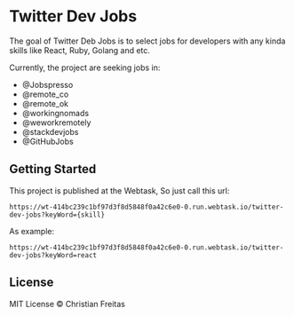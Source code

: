 Twitter Dev Jobs
============

The goal of Twitter Deb Jobs is to select jobs for developers with any kinda skills like React, Ruby, Golang and etc.

Currently, the project are seeking jobs in:
  * @Jobspresso
  * @remote_co
  * @remote_ok
  * @workingnomads
  * @weworkremotely
  * @stackdevjobs
  * @GitHubJobs



Getting Started
------------

This project is published at the Webtask, So just call this url:

~~~
https://wt-414bc239c1bf97d3f8d5848f0a42c6e0-0.run.webtask.io/twitter-dev-jobs?keyWord={skill}
~~~

As example:

~~~
https://wt-414bc239c1bf97d3f8d5848f0a42c6e0-0.run.webtask.io/twitter-dev-jobs?keyWord=react
~~~

License
------------

MIT License © Christian Freitas
